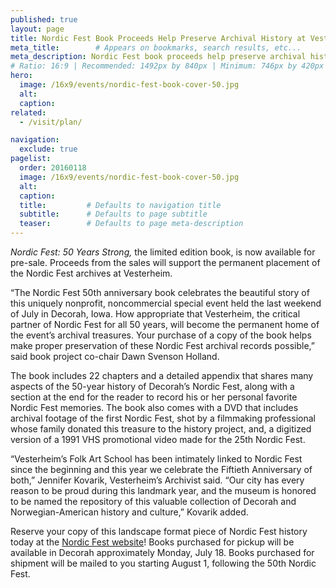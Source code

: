 ```yaml
---
published: true
layout: page
title: Nordic Fest Book Proceeds Help Preserve Archival History at Vesterheim 
meta_title:        # Appears on bookmarks, search results, etc...
meta_description: Nordic Fest book proceeds help preserve archival history at Vesterheim. Order your copy today.
# Ratio: 16:9 | Recommended: 1492px by 840px | Minimum: 746px by 420px
hero:
  image: /16x9/events/nordic-fest-book-cover-50.jpg
  alt:
  caption:
related:
  - /visit/plan/

navigation:
  exclude: true  
pagelist:
  order: 20160118
  image: /16x9/events/nordic-fest-book-cover-50.jpg
  alt: 
  caption:
  title:         # Defaults to navigation title
  subtitle:      # Defaults to page subtitle
  teaser:        # Defaults to page meta-description
---
```

_Nordic Fest: 50 Years Strong,_ the limited edition book, is now available for pre-sale. Proceeds from the sales will support the permanent placement of the Nordic Fest archives at Vesterheim.

“The Nordic Fest 50th anniversary book celebrates the beautiful story of this uniquely nonprofit, noncommercial special event held the last weekend of July in Decorah, Iowa. How appropriate that Vesterheim, the critical partner of Nordic Fest for all 50 years, will become the permanent home of the event’s archival treasures. Your purchase of a copy of the book helps make proper preservation of these Nordic Fest archival records possible,” said book project co-chair Dawn Svenson Holland.

The book includes 22 chapters and a detailed appendix that shares many aspects of the 50-year history of Decorah’s Nordic Fest, along with a section at the end for the reader to record his or her personal favorite Nordic Fest memories. The book also comes with a DVD that includes archival footage of the first Nordic Fest, shot by a filmmaking professional whose family donated this treasure to the history project, and, a digitized version of a 1991 VHS promotional video made for the 25th Nordic Fest.  

“Vesterheim’s Folk Art School has been intimately linked to Nordic Fest since the beginning and this year we celebrate the Fiftieth Anniversary of both,” Jennifer Kovarik, Vesterheim’s Archivist said. “Our city has every reason to be proud during this landmark year, and the museum is honored to be named the repository of this valuable collection of Decorah and Norwegian-American history and culture,” Kovarik added.

Reserve your copy of this landscape format piece of Nordic Fest history today at the [Nordic Fest website](http://www.nordicfest.com/site/nordic-fest-50-book.html)! Books purchased for pickup will be available in Decorah approximately Monday, July 18. Books purchased for shipment will be mailed to you starting August 1, following the 50th Nordic Fest.